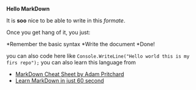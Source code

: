 **Hello MarkDown**

It is **soo** nice to be able to write in this *formate*.

Once you get hang of it, you just:

*Remember the basic syntax
*Write the document
*Done!

you can also code here like  `Console.WriteLine("Hello world this is my firs repo");`
you can also learn this language from
* [MarkDown Cheat Sheet by Adam Pritchard](https://github.com/adam-p/markdown-here/wiki/Markdown-Cheatsheet)
* [Learn MarkDown in just 60 second](http://commonmark.org/help)
